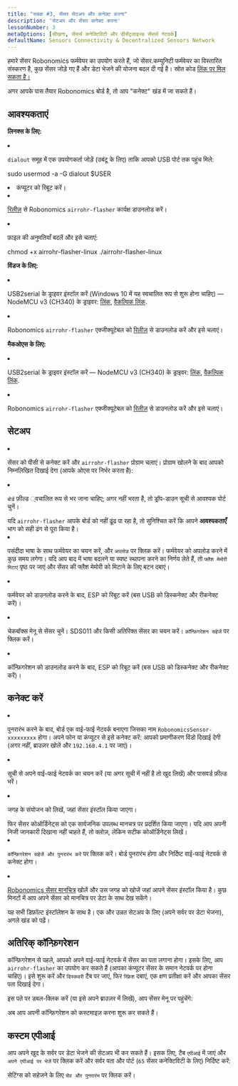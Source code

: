 ```yaml
---
title: "सबक #3, सेंसर सेटअप और कनेक्ट करना"
description: 'सेटअप और सेंसर कनेक्ट करना'
lessonNumber: 3
metaOptions: [सीखना, सेंसर्स कनेक्टिविटी और डीसेंट्रलाइज्ड सेंसर्स नेटवर्क]
defaultName: Sensors Connectivity & Decentralized Sensors Network
---
```


हमारे सेंसर Robonomics फर्मवेयर का उपयोग करते हैं, जो सेंसर.कम्युनिटी फर्मवेयर का विस्तारित संस्करण है, कुछ सेंसर जोड़े गए हैं और डेटा भेजने की योजना बदल दी गई है। स्रोत कोड [लिंक पर मिल सकता है।](https://github.com/LoSk-p/sensors-software/tree/master/airrohr-firmware)

अगर आपके पास तैयार Robonomics बोर्ड है, तो आप "कनेक्ट" खंड में जा सकते हैं।

## आवश्यकताएं

**लिनक्स के लिए:**

<List type="numbers">

<li>

`dialout` समूह में एक उपयोगकर्ता जोड़ें (उबंटू के लिए) ताकि आपको USB पोर्ट तक पहुंच मिले:

<LessonCodeWrapper language="bash" noLines>sudo usermod -a -G dialout $USER</LessonCodeWrapper>

</li>

<li>कंप्यूटर को रिबूट करें।</li>

<li>

[रिलीज़](https://github.com/airalab/sensors-connectivity/releases) से Robonomics `airrohr-flasher` कार्यक्ष डाउनलोड करें।

</li>

<li>

फ़ाइल की अनुमतियाँ बदलें और इसे चलाएं:

<LessonCodeWrapper language="bash">chmod +x airrohr-flasher-linux
./airrohr-flasher-linux</LessonCodeWrapper>


</li>

</List>


**विंडज के लिए:**

<List type="numbers">

<li>

USB2serial के ड्राइवर इंस्टॉल करें (Windows 10 में यह स्वचालित रूप से शुरू होना चाहिए) — NodeMCU v3 (CH340) के ड्राइवर: [लिंक](http://www.wch.cn/downloads/file/5.html), [वैकल्पिक लिंक](https://d.inf.re/luftdaten/CH341SER.ZIP). 

</li>

<li>

Robonomics `airrohr-flasher` एक्जीक्यूटेबल को [रिलीज़](https://github.com/airalab/sensors-connectivity/releases) से डाउनलोड करें और इसे चलाएं।

</li>

</List>

**मैकओएस के लिए:**

<List type="numbers">

<li>

USB2serial के ड्राइवर इंस्टॉल करें — NodeMCU v3 (CH340) के ड्राइवर: [लिंक](http://www.wch.cn/downloads/file/178.html), [वैकल्पिक लिंक](https://d.inf.re/luftdaten/CH341SER_MAC.ZIP).

</li>

<li>

Robonomics `airrohr-flasher` एक्जीक्यूटेबल को [रिलीज़](https://github.com/airalab/sensors-connectivity/releases) से डाउनलोड करें और इसे चलाएं।

</li>

</List>


## सेटअप

<List type="numbers">

<li>

सेंसर को पीसी से कनेक्ट करें और `airrohr-flasher` प्रोग्राम चलाएं। प्रोग्राम खोलने के बाद आपको निम्नलिखित दिखाई देगा (आपके ओएस पर निर्भर करता है):

<LessonImages imageClasses="mb" src="sensors-connectivity-course/lesson-3-0.png" alt="tutorial image"/>

</li>

<li>

`बोर्ड` फ़ील्ड ्वचालित रूप से भर जाना चाहिए; अगर नहीं भरता है, तो ड्रॉप-डाउन सूची से आवश्यक पोर्ट चुनें।

<RoboAcademyNote type="okay" title="INFO">
यदि <code>airrohr-flasher</code> आपके बोर्ड को नहीं ढूंढ पा रहा है, तो सुनिश्चित करें कि आपने <b>आवश्यकताएँ</b> भाग को सही ढंग से पूरा किया है।
</RoboAcademyNote>

</li>

<li>

पसंदीदा भाषा के साथ फर्मवेयर का चयन करें, और `अपलोड` पर क्लिक करें। फर्मवेयर को अपलोड करने में कुछ समय लगेगा। यदि आप बाद में भाषा बदलने या स्पष्ट स्थापना करने का निर्णय लेते हैं, तो `फ्लैश मेमोरी मिटाएं` पृष्ठ पर जाएं और सेंसर की फ्लैश मेमोरी को मिटाने के लिए बटन दबाएं।

</li>

<li>

फर्मवेयर को डाउनलोड करने के बाद, ESP को रिबूट करें (बस USB को डिस्कनेक्ट और रीकनेक्ट करें)।

</li>

<li>

चेकबॉक्स मेनू से सेंसर चुनें। SDS011 और किसी अतिरिक्त सेंसर का चयन करें। `कॉन्फ़िगरेशन सहेजें` पर क्लिक करें।

</li>

<li>

कॉन्फ़िगरेशन को डाउनलोड करने के बाद, ESP को रिबूट करें (बस USB को डिस्कनेक्ट और रीकनेक्ट करें)।

</li>

</List>

## कनेक्ट करें

<List type="numbers">

<li>

पुनरारंभ करने के बाद, बोर्ड एक वाई-फाई नेटवर्क बनाएगा जिसका नाम `RobonomicsSensor-xxxxxxxxx` होगा। अपने फोन या कंप्यूटर से इसे कनेक्ट करें: आपको प्रमाणीकरण विंडो दिखाई देगी (अगर नहीं, ब्राउज़र खोलें और `192.168.4.1` पर जाएं)।

</li>

<li>

सूची से अपने वाई-फाई नेटवर्क का चयन करें (या अगर सूची में नहीं है तो खुद लिखें) और पासवर्ड फ़ील्ड भरें।

</li>

<li>

जगह के संयोजन को लिखें, जहां सेंसर इंस्टॉल किया जाएगा।

<RoboAcademyNote type="warning" title="चेतावनी">
फिर सेंसर कोऑर्डिनेट्स को एक सार्वजनिक उपलब्ध मानचत्र पर प्रदर्शित किया जाएगा। यदि आप अपनी निजी जानकारी दिखाना नहीं चाहते हैं, तो क्लोज़, लेकिन सटीक कोऑर्डिनेट्स लिखें।
</RoboAcademyNote>

<LessonImages src="sensors-connectivity-course/lesson-3-1.png" alt="tutorial image"/>

</li>

<li>

`कॉन्फ़िगरेशन सहेजें और पुनरारंभ करें` पर क्लिक करें। बोर्ड पुनरारंभ होगा और निर्दिष्ट वाई-फाई नेटवर्क से कनेक्ट होगा। 

</li>

<li>

[Robonomics सेंसर मानचित्र](https://sensors.robonomics.network/#/) खोलें और उस जगह को खोजें जहां आपने सेंसर इंस्टॉल किया है। कुछ मिनटों में आप अपने सेंसर को मानचित्र पर डेटा के साथ देख सकेंगे।


<LessonImages src="sensors-connectivity-course/lesson-3-2.jpg" alt="tutorial image"/>

</li>

</List>

यह सभी डिफ़ॉल्ट इंस्टॉलेशन के साथ है। एक और उन्नत सेटअप के लिए (अपने सर्वर पर डेटा भेजना), अगले खंड को पढ़ें।

## अतिरिक् कॉन्फ़िगरेशन

कॉन्फ़िगरेशन से पहले, आपको अपने वाई-फाई नेटवर्क में सेंसर का पता लगाना होगा। इसके लिए, आप `airrohr-flasher` का उपयोग कर सकते हैं (आपका कंप्यूटर सेंसर के समान नेटवर्क पर होना चाहिए)। इसे शुरू करें और `डिस्कवरी` टैब पर जाएं, फिर `रिफ़्रेश` दबाएं, एक क्षण प्रतीक्षा करें और आपका सेंसर पता दिखाई देगा।

<LessonImages imageClasses="mb" src="sensors-connectivity-course/lesson-3-3.png" alt="tutorial image"/>

इस पते पर डबल-क्लिक करें (या इसे अपने ब्राउज़र में लिखें), आप सेंसर मेनू पर पहुंचेंगे:

<LessonImages imageClasses="mb" src="sensors-connectivity-course/lesson-3-4.png" alt="tutorial image"/>

अब आप अपनी कॉन्फ़िगरेशन को कस्टमाइज़ करना शुरू कर सकते हैं।


## कस्टम एपीआई

आप अपने खुद के सर्वर पर डेटा भेजने की सेटअप भी कर सकते हैं। इसक लिए, टैब `एपीआई` में जाएं और `अपने एपीआई पर भेजें` पर क्लिक करें और सर्वर पता और पोर्ट (`65` सेंसर कनेक्टिविटी के लिए) निर्दिष्ट करें:

<LessonImages imageClasses="mb" src="sensors-connectivity-course/lesson-3-6.png" alt="tutorial image"/>

सेटिंग्स को सहेजने के लिए `सेव और पुनरारंभ` पर क्लिक करें।